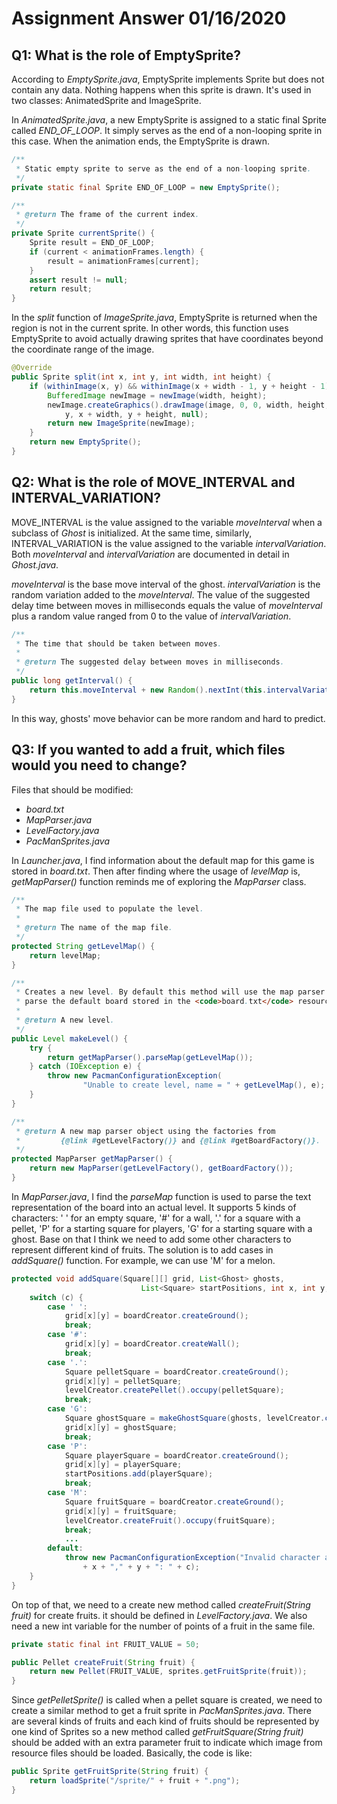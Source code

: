 # Assignment Answer 01/16/2020

## Q1: What is the role of EmptySprite?
According to _EmptySprite.java_, EmptySprite implements Sprite but does not contain any data. Nothing happens when this sprite is drawn. It's used in two classes: AnimatedSprite and ImageSprite.

In _AnimatedSprite.java_, a new EmptySprite is assigned to a static final Sprite called _END\_OF\_LOOP_. It simply serves as the end of a non-looping sprite in this case. When the animation ends, the EmptySprite is drawn.

```java
/**
 * Static empty sprite to serve as the end of a non-looping sprite.
 */
private static final Sprite END_OF_LOOP = new EmptySprite();
```
```java
/**
 * @return The frame of the current index.
 */
private Sprite currentSprite() {
    Sprite result = END_OF_LOOP;
    if (current < animationFrames.length) {
        result = animationFrames[current];
    }
    assert result != null;
    return result;
}
```
In the _split_ function  of _ImageSprite.java_, EmptySprite is returned when the region is not in the current sprite. In other words, this function uses EmptySprite to avoid actually drawing sprites that have coordinates beyond the coordinate range of the image.

```java
@Override
public Sprite split(int x, int y, int width, int height) {
    if (withinImage(x, y) && withinImage(x + width - 1, y + height - 1)) {
        BufferedImage newImage = newImage(width, height);
        newImage.createGraphics().drawImage(image, 0, 0, width, height, x,
            y, x + width, y + height, null);
        return new ImageSprite(newImage);
    }
    return new EmptySprite();
}
```


## Q2: What is the role of MOVE\_INTERVAL and INTERVAL\_VARIATION?

MOVE\_INTERVAL is the value assigned to the variable _moveInterval_ when a subclass of _Ghost_ is initialized. At the same time, similarly, INTERVAL\_VARIATION is the value assigned to the variable _intervalVariation_. Both _moveInterval_ and _intervalVariation_ are documented in detail in _Ghost.java_.

_moveInterval_ is the base move interval of the ghost. _intervalVariation_ is the random variation added to the _moveInterval_. The value of the suggested delay time between moves in milliseconds equals the value of _moveInterval_ plus a random value ranged from 0 to the value of _intervalVariation_. 

```java
/**
 * The time that should be taken between moves.
 *
 * @return The suggested delay between moves in milliseconds.
 */
public long getInterval() {
    return this.moveInterval + new Random().nextInt(this.intervalVariation);
}
```

In this way, ghosts' move behavior can be more random and hard to predict.


## Q3: If you wanted to add a fruit, which files would you need to change?

Files that should be modified:

* _board.txt_
* _MapParser.java_
* _LevelFactory.java_
* _PacManSprites.java_

In _Launcher.java_, I find information about the default map for this game is stored in _board.txt_. Then after finding where the usage of _levelMap_ is, _getMapParser()_ function reminds me of exploring the _MapParser_ class.

```java
/**
 * The map file used to populate the level.
 *
 * @return The name of the map file.
 */
protected String getLevelMap() {
    return levelMap;
}

/**
 * Creates a new level. By default this method will use the map parser to
 * parse the default board stored in the <code>board.txt</code> resource.
 *
 * @return A new level.
 */
public Level makeLevel() {
    try {
        return getMapParser().parseMap(getLevelMap());
    } catch (IOException e) {
        throw new PacmanConfigurationException(
                "Unable to create level, name = " + getLevelMap(), e);
    }
}

/**
 * @return A new map parser object using the factories from
 *         {@link #getLevelFactory()} and {@link #getBoardFactory()}.
 */
protected MapParser getMapParser() {
    return new MapParser(getLevelFactory(), getBoardFactory());
}
```

In _MapParser.java_, I find the _parseMap_ function is used to parse the text representation of the board into an actual level. It supports 5 kinds of characters: ' ' for an empty square, '#' for a wall, '.' for a square with a pellet, 'P' for a starting square for players, 'G' for a starting square with a ghost. Base on that I think we need to add some other characters to represent different kind of fruits. The solution is to add cases in _addSquare()_ function. For example, we can use 'M' for a melon.

```java
protected void addSquare(Square[][] grid, List<Ghost> ghosts,
                             List<Square> startPositions, int x, int y, char c) {
    switch (c) {
        case ' ':
            grid[x][y] = boardCreator.createGround();
            break;
        case '#':
            grid[x][y] = boardCreator.createWall();
            break;
        case '.':
            Square pelletSquare = boardCreator.createGround();
            grid[x][y] = pelletSquare;
            levelCreator.createPellet().occupy(pelletSquare);
            break;
        case 'G':
            Square ghostSquare = makeGhostSquare(ghosts, levelCreator.createGhost());
            grid[x][y] = ghostSquare;
            break;
        case 'P':
            Square playerSquare = boardCreator.createGround();
            grid[x][y] = playerSquare;
            startPositions.add(playerSquare);
            break;
        case 'M': 
            Square fruitSquare = boardCreator.createGround();
            grid[x][y] = fruitSquare;
            levelCreator.createFruit().occupy(fruitSquare);
            break;
            ...
        default:
            throw new PacmanConfigurationException("Invalid character at "
                + x + "," + y + ": " + c);
    }
}
```

On top of that, we need to a create new method called _createFruit(String fruit)_ for create fruits. it should be defined in _LevelFactory.java_. We also need a new int variable for the number of points of a fruit in the same file.

```java
private static final int FRUIT_VALUE = 50;

public Pellet createFruit(String fruit) {
    return new Pellet(FRUIT_VALUE, sprites.getFruitSprite(fruit));
}
```

Since _getPelletSprite()_ is called when a pellet square is created, we need to create a similar method to get a fruit sprite in _PacManSprites.java_. There are several kinds of fruits and each kind of fruits should be represented by one kind of Sprites so a new method called _getFruitSquare(String fruit)_ should be added with an extra parameter fruit to indicate which image from resource files should be loaded. Basically, the code is like:

```java
public Sprite getFruitSprite(String fruit) {
    return loadSprite("/sprite/" + fruit + ".png");
}
```